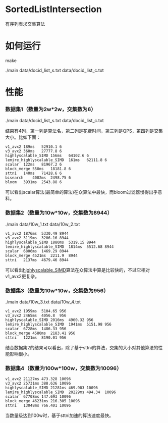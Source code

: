 # SortedListIntersection
有序列表求交集算法

# 如何运行
make

./main data/docid_list_s.txt data/docid_list_c.txt

# 性能
### 数据集1（数量为2w*2w，交集数为6）
./main data/docid_list_s.txt data/docid_list_c.txt

结果有4列，第一列是算法名，第二列是花费时间，第三列是QPS，第四列是交集大小。比如下面：
```
v1_avx2	189ms	52910.1	6
v3_avx2	360ms	27777.8	6
highlyscalable_SIMD	156ms	64102.6	6
lemire_highlyscalable_SIMD	161ms	62111.8	6
scalar	122ms	81967.2	6
block_merge	550ms	18181.8	6
sttni	140ms	71428.6	6
bisearch	4002ms	2498.75	6
bloom	3931ms	2543.88	6
```
可以看出scalar算法(最简单的算法)在众算法中最快，而bloom过滤器慢得出乎意料。

### 数据集2（数量为10w*10w，交集数为8944）
./main data/10w_1.txt data/10w_2.txt 
```
v1_avx2	1876ms	5330.49	8944
v3_avx2	3119ms	3206.16	8944
highlyscalable_SIMD	1880ms	5319.15	8944
lemire_highlyscalable_SIMD	1814ms	5512.68	8944
scalar	6806ms	1469.29	8944
block_merge	4521ms	2211.9	8944
sttni	2137ms	4679.46	8944
```
可以看出[highlyscalable_SIMD](http://highlyscalable.wordpress.com/2012/06/05/fast-intersection-sorted-lists-sse/)算法在众算法中算是比较快的，不过它相对v1_avx2更复杂。

### 数据集3（数量为10w*10w，交集数为956）
./main data/10w_3.txt data/10w_4.txt
```
v1_avx2	1959ms	5104.65	956
v3_avx2	2465ms	4056.8	956
highlyscalable_SIMD	2016ms	4960.32	956
lemire_highlyscalable_SIMD	1941ms	5151.98	956
scalar	6728ms	1486.33	956
block_merge	4580ms	2183.41	956
sttni	1221ms	8190.01	956
```
结合数据集2的结果可以看出，除了基于sttni的算法，交集的大小对其他算法的性能影响很小。

### 数据集4（数量为100w*100w，交集数为10096）
```
v1_avx2	21127ms	473.328	10096
v3_avx2	25731ms	388.636	10096
highlyscalable_SIMD	21281ms	469.903	10096
lemire_highlyscalable_SIMD	20229ms	494.34	10096
scalar	67708ms	147.693	10096
block_merge	46231ms	216.305	10096
sttni	13048ms	766.401	10096
```
当数量级达到100w时，基于sttni加速的算法速度最快。
